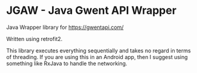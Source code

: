 # JGAW - Java Gwent API Wrapper

Java Wrapper library for https://gwentapi.com/ 

Written using retrofit2.

This library executes everything sequentially and takes no regard in terms of threading. If you are using this in an Android app, then I suggest using something like RxJava to handle the networking.
